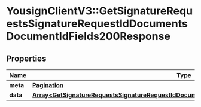 # YousignClientV3::GetSignatureRequestsSignatureRequestIdDocumentsDocumentIdFields200Response

## Properties
Name | Type | Description | Notes
------------ | ------------- | ------------- | -------------
**meta** | [**Pagination**](Pagination.md) |  | [optional] 
**data** | [**Array&lt;GetSignatureRequestsSignatureRequestIdDocumentsDocumentIdFields200ResponseDataInner&gt;**](GetSignatureRequestsSignatureRequestIdDocumentsDocumentIdFields200ResponseDataInner.md) |  | [optional] 

